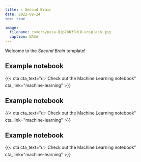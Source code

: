 ```yaml
---
title: ✍️ Second Brain
date: 2022-09-24
toc: true

image:
  filename: covers/nasa-Q1p7bh3SHj8-unsplash.jpg
  caption: NASA
---
```


Welcome to the _Second Brain_ template!

## Example notebook

{{< cta cta_text="👉 Check out the Machine Learning notebook" cta_link="machine-learning" >}}

## Example notebook

{{< cta cta_text="👉 Check out the Machine Learning notebook" cta_link="machine-learning" >}}


## Example notebook

{{< cta cta_text="👉 Check out the Machine Learning notebook" cta_link="machine-learning" >}}
